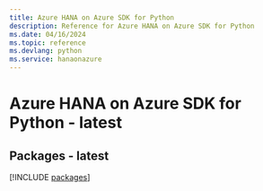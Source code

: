 ```yaml
---
title: Azure HANA on Azure SDK for Python
description: Reference for Azure HANA on Azure SDK for Python
ms.date: 04/16/2024
ms.topic: reference
ms.devlang: python
ms.service: hanaonazure
---
```

# Azure HANA on Azure SDK for Python - latest
## Packages - latest
[!INCLUDE [packages](hana-on-azure-index.md)]